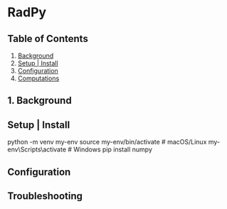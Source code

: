 # RadPy
## Table of Contents

1. [Background](#background)
2. [Setup | Install](#install)
3. [Configuration](#config)
4. [Computations](#config)

## 1. Background
### 

## Setup | Install

python -m venv my-env
source my-env/bin/activate  # macOS/Linux
my-env\Scripts\activate     # Windows
pip install numpy

## Configuration

## Troubleshooting


